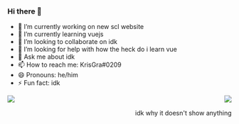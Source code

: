 ### Hi there 👋
- 🔭 I’m currently working on new scl website
- 🌱 I’m currently learning vuejs
- 👯 I’m looking to collaborate on idk
- 🤔 I’m looking for help with how the heck do i learn vue
- 💬 Ask me about idk
- 📫 How to reach me: 
    KrisGra#0209
- 😄 Pronouns: he/him
- ⚡ Fun fact: idk
<!--
**krisgrant/krisgrant** is a ✨ _special_ ✨ repository because its `README.md` (this file) appears on your GitHub profile.

Here are some ideas to get you started:

- 🔭 I’m currently working on ...
- 🌱 I’m currently learning ...
- 👯 I’m looking to collaborate on ...
- 🤔 I’m looking for help with ...
- 💬 Ask me about ...
- 📫 How to reach me: ...
- 😄 Pronouns: ...
- ⚡ Fun fact: ...
![KrisGra's GitHub stats](https://github-readme-stats.vercel.app/api?username=krisgrant&theme=vue-dark)
![Top Langs](https://github-readme-stats.vercel.app/api/top-langs/?username=krisgrant&theme=vue-dark)
-->

<p><img align="left" src="https://github-readme-stats.vercel.app/api?username=krisgrant&theme=vue-dark&show_icons=true&count_private=true" /></p>
<img align="right" src="https://github-readme-stats.vercel.app/api/top-langs/?username=krisgrant&theme=vue-dark&count_private=true" />
<br>
<p align="right">idk why it doesn't show anything</p>

